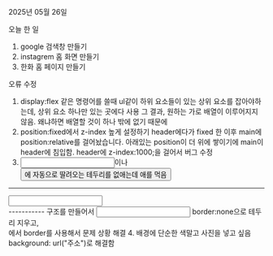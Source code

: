 2025년 05월 26일

오늘 한 일
1. google 검색창 만들기
2. instagrem 홈 화면 만들기
3. 한화 홈 페이지 만들기

오류 수정
1. display:flex 같은 명령어를 쓸때 ul같이 하위 요소들이
   있는 상위 요소를 잡아야하는데, 상위 요소 하나만 있는 곳에다 사용
   그 결과, 원하는 가로 배열이 이루어지지 않음. 왜냐하면 배열할 것이
   하나 밖에 없기 때문에
2. position:fixed에서 z-index 높게 설정하기 header에다가 fixed 한 이후
   main에 position:relative를 걸어놨습니다. 아래있는 position이 더 위에
   쌓이기에 main이 header에 침입함. header에 z-index:1000;을 걸어서 버그 수정
3. <input>이나 <button>에 자동으로 딸려오는 테두리를 없애는데 애를 먹음
  ----------
  <div>
    <input>
  </div> 
  -----------
  구조를 만들어서 <input> border:none으로 테두리 지우고, <div>에서 border를
  사용해서 문제 상황 해결
4. 배경에 단순한 색말고 사진을 넣고 싶음
  background: url("주소")로 해결함
